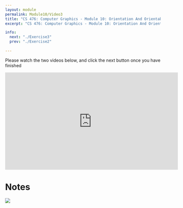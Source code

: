 ```yaml
---
layout: module
permalink: Module10/Video3
title: "CS 476: Computer Graphics - Module 10: Orientation And Orientability"
excerpt: "CS 476: Computer Graphics - Module 10: Orientation And Orientability"

info:
  next: "./Exercise3"
  prev: "./Exercise2"
  
---
```


Please watch the two videos below, and click the next button once you have finished

<iframe width="560" height="315" src="https://www.youtube.com/embed/dF55qJHabVc" frameborder="0" allow="accelerometer; autoplay; clipboard-write; encrypted-media; gyroscope; picture-in-picture" allowfullscreen></iframe>

<h1>Notes</h1>
<img src = "../images/Unit3/Orientation.svg">